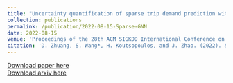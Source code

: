 ```yaml
---
title: "Uncertainty quantification of sparse trip demand prediction with spatial-temporal graph neural networks"
collection: publications
permalink: /publication/2022-08-15-Sparse-GNN
date: 2022-08-15
venue: 'Proceedings of the 28th ACM SIGKDD International Conference on Knowledge Discovery & Data Mining'
citation: 'D. Zhuang, S. Wang*, H. Koutsopoulos, and J. Zhao. (2022). &quot;Uncertainty quantification of sparse trip demand prediction with spatial-temporal graph neural networks&quot; <i>Proceedings of the 28th ACM SIGKDD International Conference on Knowledge Discovery & Data Mining</i>'
---
```


[Download paper here](https://dl.acm.org/doi/abs/10.1145/3534678.3539093) \
[Download arxiv here](https://arxiv.org/abs/2208.05908)
